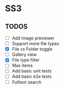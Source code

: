 # SS3

## TODOS

- [ ] Add image previewer
- [ ] Support more file types
- [x] File vs Folder toggle
- [ ] Gallery view
- [x] File type filter
- [ ] Max items
- [ ] Add basic unit tests
- [ ] Add basic e2e tests
- [ ] Fulltext search

